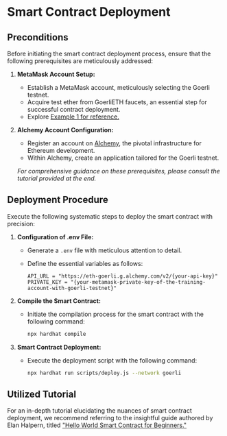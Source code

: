 # Smart Contract Deployment

## Preconditions

Before initiating the smart contract deployment process, ensure that the following prerequisites are meticulously addressed:

1. **MetaMask Account Setup:**
   - Establish a MetaMask account, meticulously selecting the Goerli testnet.
   - Acquire test ether from GoerliETH faucets, an essential step for successful contract deployment.
   - Explore [Example 1 for reference.](https://goerli-faucet.pk910.de/)

2. **Alchemy Account Configuration:**
   - Register an account on [Alchemy](https://www.alchemy.com/), the pivotal infrastructure for Ethereum development.
   - Within Alchemy, create an application tailored for the Goerli testnet.

   *For comprehensive guidance on these prerequisites, please consult the tutorial provided at the end.*

## Deployment Procedure

Execute the following systematic steps to deploy the smart contract with precision:

1. **Configuration of .env File:**
   - Generate a `.env` file with meticulous attention to detail.
   - Define the essential variables as follows:

     ```env
     API_URL = "https://eth-goerli.g.alchemy.com/v2/{your-api-key}"
     PRIVATE_KEY = "{your-metamask-private-key-of-the-training-account-with-goerli-testnet}"
     ```

2. **Compile the Smart Contract:**
   - Initiate the compilation process for the smart contract with the following command:

     ```bash
     npx hardhat compile
     ```

3. **Smart Contract Deployment:**
   - Execute the deployment script with the following command:

     ```bash
     npx hardhat run scripts/deploy.js --network goerli
     ```

## Utilized Tutorial

For an in-depth tutorial elucidating the nuances of smart contract deployment, we recommend referring to the insightful guide authored by Elan Halpern, titled ["Hello World Smart Contract for Beginners."](https://medium.com/alchemy-api/hello-world-smart-contract-for-beginners-7a65cc4ae95f)

